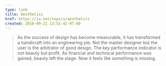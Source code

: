 ```yaml
---
type: link
title: Aesthetics
href: https://ia.net/topics/aesthetics
created: 2018-09-21 13:53:42-07:00
---
```

> As the success of design has become measurable, it has transformed a handicraft into an engineering job. Not the master designer but the user is the arbitrator of good design. The key performance indicator is not beauty but profit. As financial and technical performance was gained, beauty left the stage. Now it feels like something is missing.
